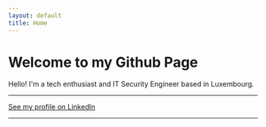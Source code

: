 ```yaml
---
layout: default
title: Home
---
```


# Welcome to my Github Page

Hello! I'm a tech enthusiast and IT Security Engineer based in Luxembourg.

---

[See my profile on LinkedIn](https://lu.linkedin.com/in/samuel-lemoine-b94b91191)

---
